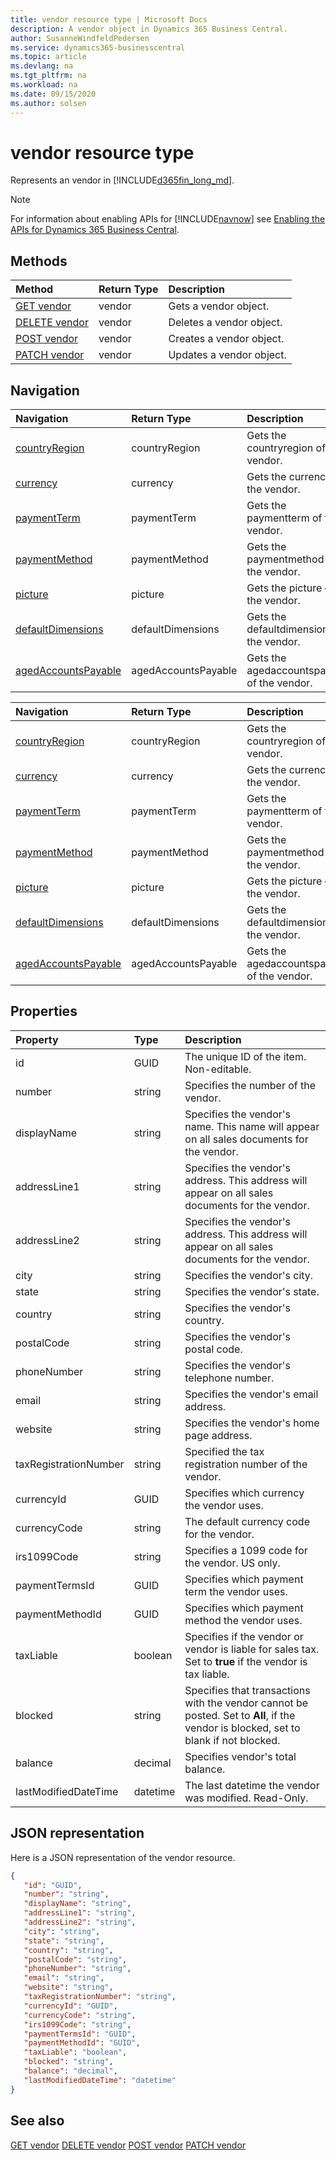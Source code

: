 ```yaml
---
title: vendor resource type | Microsoft Docs
description: A vendor object in Dynamics 365 Business Central.
author: SusanneWindfeldPedersen
ms.service: dynamics365-businesscentral
ms.topic: article
ms.devlang: na
ms.tgt_pltfrm: na
ms.workload: na
ms.date: 09/15/2020
ms.author: solsen
---
```


# vendor resource type
Represents an vendor in [!INCLUDE[d365fin_long_md](../../includes/d365fin_long_md.md)].

> [!NOTE]  
> For information about enabling APIs for [!INCLUDE[navnow](../../includes/navnow_md.md)] see [Enabling the APIs for Dynamics 365 Business Central](../enabling-apis-for-dynamics-nav.md).

## Methods

| Method              | Return Type|Description               |
|:--------------------|:-----------|:-------------------------|
|[GET vendor](../api/dynamics_vendor_Get.md)|vendor|Gets a vendor object.|
|[DELETE vendor](../api/dynamics_vendor_Delete.md)|vendor|Deletes a vendor object.|
|[POST vendor](../api/dynamics_vendor_Create.md)|vendor|Creates a vendor object.|
|[PATCH vendor](../api/dynamics_vendor_Update.md)|vendor|Updates a vendor object.|




## Navigation

| Navigation |Return Type| Description |    
|:----------|:----------|:-----------------|
|[countryRegion](../resources/dynamics_countryregion.md)|countryRegion |Gets the countryregion of the vendor.|
|[currency](../resources/dynamics_currency.md)|currency |Gets the currency of the vendor.|
|[paymentTerm](../resources/dynamics_paymentterm.md)|paymentTerm |Gets the paymentterm of the vendor.|
|[paymentMethod](../resources/dynamics_paymentmethod.md)|paymentMethod |Gets the paymentmethod of the vendor.|
|[picture](../resources/dynamics_picture.md)|picture |Gets the picture of the vendor.|
|[defaultDimensions](../resources/dynamics_defaultdimensions.md)|defaultDimensions |Gets the defaultdimensions of the vendor.|
|[agedAccountsPayable](../resources/dynamics_agedaccountspayable.md)|agedAccountsPayable |Gets the agedaccountspayable of the vendor.|

| Navigation |Return Type| Description |
|:----------|:----------|:-----------------|
|[countryRegion](../resources/dynamics_countryregion.md)|countryRegion   |Gets the countryregion of the vendor.|
|[currency](../resources/dynamics_currency.md)|currency   |Gets the currency of the vendor.|
|[paymentTerm](../resources/dynamics_paymentterm.md)|paymentTerm   |Gets the paymentterm of the vendor.|
|[paymentMethod](../resources/dynamics_paymentmethod.md)|paymentMethod   |Gets the paymentmethod of the vendor.|
|[picture](../resources/dynamics_picture.md)|picture   |Gets the picture of the vendor.|
|[defaultDimensions](../resources/dynamics_defaultdimensions.md)|defaultDimensions   |Gets the defaultdimensions of the vendor.|
|[agedAccountsPayable](../resources/dynamics_agedaccountspayable.md)|agedAccountsPayable   |Gets the agedaccountspayable of the vendor.|

## Properties

| Property           | Type   |Description     |
|:-------------------|:-------|:---------------|
|id|GUID|The unique ID of the item. Non-editable.|
|number|string|Specifies the number of the vendor.|
|displayName|string|Specifies the vendor's name. This name will appear on all sales documents for the vendor.|
|addressLine1|string|Specifies the vendor's address. This address will appear on all sales documents for the vendor.|
|addressLine2|string|Specifies the vendor's address. This address will appear on all sales documents for the vendor.|
|city|string|Specifies the vendor's city.|
|state|string|Specifies the vendor's state.|
|country|string|Specifies the vendor's country.|
|postalCode|string|Specifies the vendor's postal code.|
|phoneNumber|string|Specifies the vendor's telephone number.|
|email|string|Specifies the vendor's email address.|
|website|string|Specifies the vendor's home page address.|
|taxRegistrationNumber|string|Specified the tax registration number of the vendor.|
|currencyId|GUID|Specifies which currency the vendor uses.|
|currencyCode|string|The default currency code for the vendor.|
|irs1099Code|string|Specifies a 1099 code for the vendor. US only.|
|paymentTermsId|GUID|Specifies which payment term the vendor uses.|
|paymentMethodId|GUID|Specifies which payment method the vendor uses.|
|taxLiable|boolean|Specifies if the vendor or vendor is liable for sales tax. Set to **true** if the vendor is tax liable.|
|blocked|string|Specifies that transactions with the vendor cannot be posted. Set to **All**, if the vendor is blocked, set to blank if not blocked.|
|balance|decimal|Specifies vendor's total balance.|
|lastModifiedDateTime|datetime|The last datetime the vendor was modified. Read-Only.|


## JSON representation

Here is a JSON representation of the vendor resource.


```json
{
   "id": "GUID",
   "number": "string",
   "displayName": "string",
   "addressLine1": "string",
   "addressLine2": "string",
   "city": "string",
   "state": "string",
   "country": "string",
   "postalCode": "string",
   "phoneNumber": "string",
   "email": "string",
   "website": "string",
   "taxRegistrationNumber": "string",
   "currencyId": "GUID",
   "currencyCode": "string",
   "irs1099Code": "string",
   "paymentTermsId": "GUID",
   "paymentMethodId": "GUID",
   "taxLiable": "boolean",
   "blocked": "string",
   "balance": "decimal",
   "lastModifiedDateTime": "datetime"
}
```
## See also

[GET vendor](../api/dynamics_vendor_Get.md)
[DELETE vendor](../api/dynamics_vendor_Delete.md)
[POST vendor](../api/dynamics_vendor_Create.md)
[PATCH vendor](../api/dynamics_vendor_Update.md)

